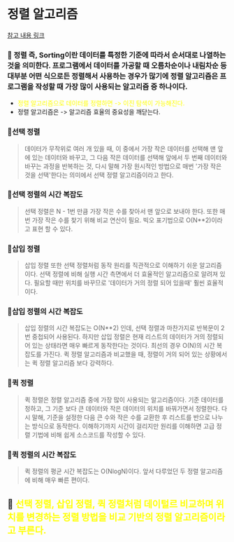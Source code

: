 # 정렬 알고리즘

[참고 내용 링크](https://youtube.com/playlist?list=PLRx0vPvlEmdAghTr5mXQxGpHjWqSz0dgC)<br>

### 📌 정렬 즉, Sorting이란 데이터를 특정한 기준에 따라서 순서대로 나열하는 것을 의미한다. 프로그램에서 데이터를 가공할 때 오름차순이나 내림차순 등 대부분 어떤 식으로든 정렬해서 사용하는 경우가 많기에 정렬 알고리즘은 프로그램을 작성할 때 가장 많이 사용되는 알고리즘 중 하나이다.

- <span style="color:yellow">정렬 알고리즘으로 데이터를 정렬하면 -> 이진 탐색이 가능해진다.</span>
- 정렬 알고리즘은 -> 알고리즘 효율의 중요성을 깨닫는다.

### 🎈선택 정렬

> 데이터가 무작위로 여러 개 있을 때, 이 중에서 가장 작은 데이터를 선택해 맨 앞에 있는 데이터와 바꾸고, 그 다음 작은 데이터를 선택해 앞에서 두 번째 데이터와 바꾸는 과정을 반복하는 것, 다시 말해 가장 원시적인 방법으로 매번 '가장 작은 것을 선택'한다는 의미에서 선택 정렬 알고리즘이라고 한다.

### 🎈선택 정렬의 시간 복잡도

> 선택 정렬은 N - 1번 만큼 가장 작은 수를 찾아서 맨 앞으로 보내야 한다. 또한 매번 가장 작은 수를 찾기 위해 비교 연산이 필요. 빅오 표기법으로 O(N\*\*2)이라고 표현 할 수 있다.

### 🎈삽입 정렬

> 삽입 정렬 또한 선택 정렬처럼 동작 원리를 직관적으로 이해하기 쉬운 알고리즘이다. 선택 정렬에 비해 실행 시간 측면에서 더 효율적인 알고리즘으로 알려져 있다. 필요할 때만 위치를 바꾸므로 '데이터가 거의 정렬 되어 있을때' 훨씬 효율적이다.

### 🎈삽입 정렬의 시간 복잡도

> 삽입 정렬의 시간 복잡도는 O(N\*\*2) 인데, 선택 정렬과 마찬가지로 반복문이 2번 중첩되어 사용된다. 하지만 삽입 정렬은 현재 리스트의 데이터가 거의 정렬되어 있는 상태라면 매우 빠르게 동작한다는 것이다. 최선의 경우 O(N)의 시간 복잡도를 가진다. 퀵 정렬 알고리즘과 비교했을 때, 정렬이 거의 되어 있는 상황에서는 퀵 정렬 알고리즘 보다 강력하다.

### 🎈퀵 정렬

> 퀵 정렬은 정렬 알고리즘 중에 가장 많이 사용되는 알고리즘이다. 기준 데이터를 정하고, 그 기준 보다 큰 데이터와 작은 데이터의 위치를 바꿔가면서 정렬한다. 다시 말해, 기준을 설정한 다음 큰 수와 작은 수를 교환한 후 리스트를 반으로 나누는 방식으로 동작한다. 이해하기까지 시간이 걸리지만 원리를 이해하면 고급 정렬 기법에 비해 쉽게 소스코드를 작성할 수 있다.

### 🎈퀵 정렬의 시간 복잡도

> 퀵 정렬의 평균 시간 복잡도는 O(NlogN)이다. 앞서 다루었던 두 정렬 알고리즘에 비해 매우 빠른 편이다.

## 📌 <span style="color:yellow"> 선택 정렬, 삽입 정렬, 퀵 정렬처럼 데이털르 비교하며 위치를 변경하는 정렬 방법을 비교 기반의 정렬 알고리즘이라고 부른다.
